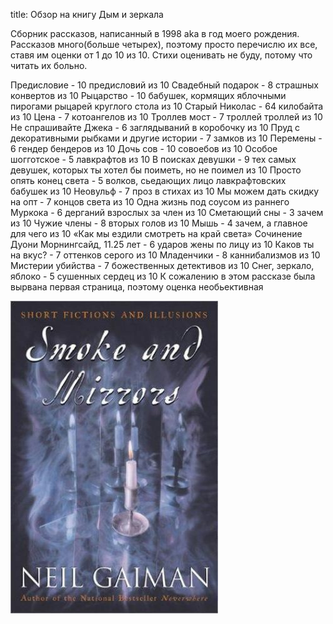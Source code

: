 title: Обзор на книгу Дым и зеркала

Сборник рассказов, написанный в 1998 aka в год моего рождения. Рассказов много(больше четырех), поэтому просто перечислю их все, ставя им оценки от 1 до 10 из 10. Стихи оценивать не буду, потому что читать их больно.

Предисловие - 10 предисловий из 10
Свадебный подарок - 8 страшных конвертов из 10
Рыцарство - 10 бабушек, кормящих яблочными пирогами рыцарей круглого стола из 10
Старый Николас - 64 килобайта из 10
Цена - 7 котоангелов из 10
Троллев мост - 7 троллей троллей из 10
Не спрашивайте Джека - 6 заглядываний в коробочку из 10
Пруд с декоративными рыбками и другие истории - 7 замков из 10
Перемены - 6 гендер бендеров из 10
Дочь сов - 10 совоебов из 10
Особое шогготское - 5 лавкрафтов из 10
В поисках девушки - 9 тех самых девушек, которых ты хотел бы поиметь, но не поимел из 10
Просто опять конец света - 5 волков, сьедающих лицо лавкрафтовских бабушек из 10
Неовульф - 7 проз в стихах из 10
Мы можем дать скидку на опт - 7 концов света из 10
Одна жизнь под соусом из раннего Муркока - 6 дерганий взрослых за член из 10
Сметающий сны - 3 зачем из 10
Чужие члены - 8 вторых голов из 10
Мышь - 4 зачем, а главное для чего из 10
«Как мы ездили смотреть на край света» Сочинение Дуони Морнингсайд, 11.25 лет - 6 ударов жены по лицу из 10
Каков ты на вкус? - 7 оттенков серого из 10
Младенчики - 8 каннибализмов из 10
Мистерии убийства - 7 божественных детективов из 10
Снег, зеркало, яблоко - 5 сушенных сердец из 10
К сожалению в этом рассказе была вырвана первая страница, поэтому оценка необьективная

![](/blog/static/img/nqYQxGPs9ik.jpg)
